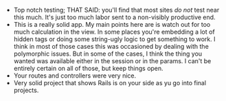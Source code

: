 * Top notch testing; THAT SAID: you'll find that most sites _do not_ test near
  this much.  It's just too much labor sent to a non-visibly productive end.
* This is a really solid app.  My main points here are is watch out for too
  much calculation in the view.  In some places you're embedding a lot of
  hidden tags or doing some string-ugly logic to get something to work.  I
  think in most of those cases this was occasioned by dealing with the
  polymorphic issues.  But in some of the cases, I think the thing you wanted
  was available either in the session or in the params.  I can't be entirely
  certain on all of those, but keep things open.
* Your routes and controllers were very nice.
* Very solid project that shows Rails is on your side as yu go into final
  projects.
